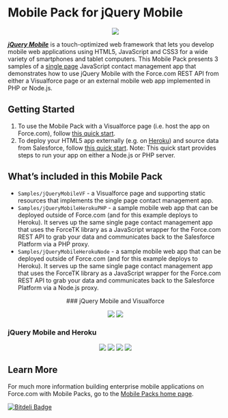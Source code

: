 # Mobile Pack for jQuery Mobile

<p align='center'>
  <img src="http://res.cloudinary.com/hy4kyit2a/image/upload/v1365281769/ypqq9g8at1y1yqoo8h6g.png"/>
</p>

***[jQuery Mobile](http://jquerymobile.com/)*** is a touch-optimized web framework that lets you develop mobile web applications using HTML5, JavaScript and CSS3 for a wide variety of smartphones and tablet computers. This Mobile Pack presents 3 samples of a [single page](http://en.wikipedia.org/wiki/Single-page_application) JavaScript contact management app that demonstrates how to use jQuery Mobile with the Force.com REST API from either a Visualforce page or an external mobile web app implemented in PHP or Node.js.

## Getting Started

1. To use the Mobile Pack with a Visualforce page (i.e. host the app on Force.com), follow [this quick start](http://events.developerforce.com/mobile/getting-started/html5#jquery).
2. To deploy your HTML5 app externally (e.g. on [Heroku](http://www.heroku.com/)) and source data from Salesforce, follow [this quick start](http://events.developerforce.com/mobile/getting-started/html5#jquery-heroku). Note: This quick start provides steps to run your app on either a Node.js or PHP server.

## What’s included in this Mobile Pack

* `Samples/jQueryMobileVF` - a Visualforce page and supporting static resources that implements the single page contact management app.
* `Samples/jQueryMobileHerokuPHP` - a sample mobile web app that can be deployed outside of Force.com (and for this example deploys to Heroku). It serves up the same single page contact management app that uses the ForceTK library as a JavaScript wrapper for the Force.com REST API to grab your data and communicates back to the Salesforce Platform via a PHP proxy.
* `Samples/jQueryMobileHerokuNode` - a sample mobile web app that can be deployed outside of Force.com (and for this example deploys to Heroku). It serves up the same single page contact management app that uses the ForceTK library as a JavaScript wrapper for the Force.com REST API to grab your data and communicates back to the Salesforce Platform via a Node.js proxy.

<p align='center'>
### jQuery Mobile and Visualforce
<center>
	<img src="http://c.na1.content.force.com/servlet/servlet.ImageServer?id=01530000002ngYi&oid=00D000000000062&lastMod=1365458345000" />
	<img src="http://c.na1.content.force.com/servlet/servlet.ImageServer?id=01530000002ngYn&oid=00D000000000062&lastMod=1365458383000" />
</center>
	
### jQuery Mobile and Heroku
<center>
	<img src="http://c.na1.content.force.com/servlet/servlet.ImageServer?id=01530000002ngYs&oid=00D000000000062&lastMod=1365458426000" />
	<img src="http://c.na1.content.force.com/servlet/servlet.ImageServer?id=01530000002ngYx&oid=00D000000000062&lastMod=1365458490000" />
	<img src="http://c.na1.content.force.com/servlet/servlet.ImageServer?id=01530000002ngZ2&oid=00D000000000062&lastMod=1365458521000" />
	<img src="http://c.na1.content.force.com/servlet/servlet.ImageServer?id=01530000002ngZ7&oid=00D000000000062&lastMod=1365458558000" />
</center>
 
## Learn More

For much more information building enterprise mobile applications on Force.com with Mobile Packs, go to the [Mobile Packs home page](https://events.developerforce.com/mobile/services/mobile-packs).

[![Bitdeli Badge](https://d2weczhvl823v0.cloudfront.net/developerforce/mobilepack-jquerymobile/trend.png)](https://bitdeli.com/free "Bitdeli Badge")

